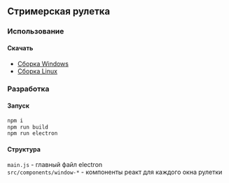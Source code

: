 ## Стримерская рулетка

### Использование

#### Скачать

* [Сборка Windows](https://github.com/zelenskyds/steam-roulette/releases/download/v0.1.0/roulette-v0.1.0-windows-x64.zip)
* [Сборка Linux](https://github.com/zelenskyds/steam-roulette/releases/download/v0.1.0/roulette-v0.1.0-linux-x64.zip)

### Разработка

#### Запуск
```bash
npm i
npm run build
npm run electron
```

#### Структура

`main.js` - главный файл electron<br/>
`src/components/window-*` - компоненты реакт для каждого окна рулетки